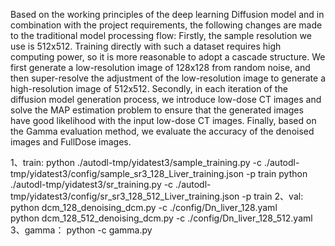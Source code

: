 Based on the working principles of the deep learning Diffusion model and in combination with the project requirements, the following changes are made to the traditional model processing flow:
Firstly, the sample resolution we use is 512x512. Training directly with such a dataset requires high computing power, so it is more reasonable to adopt a cascade structure. We first generate a low-resolution image of 128x128 from random noise, and then super-resolve the adjustment of the low-resolution image to generate a high-resolution image of 512x512. Secondly, in each iteration of the diffusion model generation process, we introduce low-dose CT images and solve the MAP estimation problem to ensure that the generated images have good likelihood with the input low-dose CT images. Finally, based on the Gamma evaluation method, we evaluate the accuracy of the denoised images and FullDose images.

1、train:
 python ./autodl-tmp/yidatest3/sample_training.py -c ./autodl-tmp/yidatest3/config/sample_sr3_128_Liver_training.json -p train
 python ./autodl-tmp/yidatest3/sr_training.py -c ./autodl-tmp/yidatest3/config/sr_sr3_128_512_Liver_training.json -p train
2、val:
 python dcm_128_denoising_dcm.py -c ./config/Dn_liver_128.yaml        
 python dcm_128_512_denoising_dcm.py -c ./config/Dn_liver_128_512.yaml
3、gamma：
 python -c gamma.py
